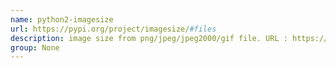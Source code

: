 ```yaml
---
name: python2-imagesize
url: https://pypi.org/project/imagesize/#files
description: image size from png/jpeg/jpeg2000/gif file. URL : https://pypi.org/project/imagesize/#files Groups : None
group: None
---
```

